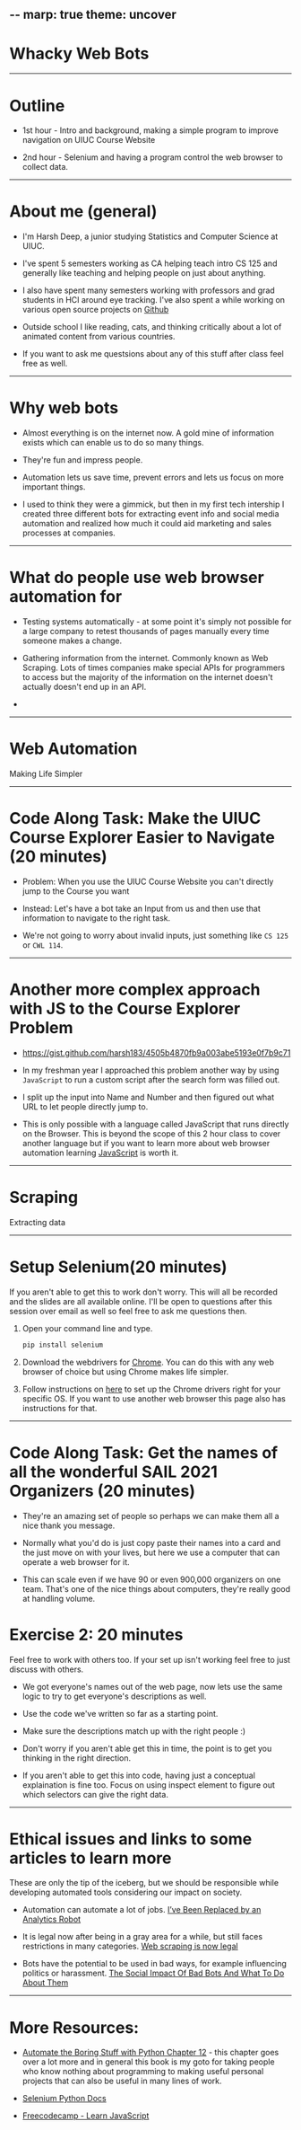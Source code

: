 -- 
marp: true
theme: uncover
---

# <!-- fit --> Whacky Web Bots

---

# Outline

* 1st hour - Intro and background, making a simple program to improve navigation on UIUC Course Website

* 2nd hour - Selenium and having a program control the web browser to collect data.

---

# About me (general)

* I'm Harsh Deep, a junior studying Statistics and Computer Science at UIUC.

* I've spent 5 semesters working as CA helping teach intro CS 125 and generally like teaching and helping people on just about anything.

* I also have spent many semesters working with professors and grad students in HCI around eye tracking. I've also spent a while working on various open source projects on [Github](https://github.com/harsh183/)

* Outside school I like reading, cats, and thinking critically about a lot of animated content from various countries.

* If you want to ask me questsions about any of this stuff after class feel free as well.

---

# Why web bots

* Almost everything is on the internet now. A gold mine of information exists which can enable us to do so many things.

* They're fun and impress people.

* Automation lets us save time, prevent errors and lets us focus on more important things.

* I used to think they were a gimmick, but then in my first tech intership I created three different bots for extracting event info and social media automation and realized how much it could aid marketing and sales processes at companies.

---

# What do people use web browser automation for

* Testing systems automatically - at some point it's simply not possible for a large company to retest thousands of pages manually every time someone makes a change.

* Gathering information from the internet. Commonly known as Web Scraping. Lots of times companies make special APIs for programmers to access but the majority of the information on the internet doesn't actually doesn't end up in an API.

* 

---

# <!-- fit --> Web Automation

Making Life Simpler

---  

# Code Along Task: Make the UIUC Course Explorer Easier to Navigate (20 minutes)

* Problem: When you use the UIUC Course Website you can't directly jump to the Course you want

* Instead: Let's have a bot take an Input from us and then use that information to navigate to the right task.

* We're not going to worry about invalid inputs, just something like `CS 125` or `CWL 114`.

---

# Another more complex approach with JS to the Course Explorer Problem

* https://gist.github.com/harsh183/4505b4870fb9a003abe5193e0f7b9c71

* In my freshman year I approached this problem another way by using `JavaScript` to run a custom script after the search form was filled out.

* I split up the input into Name and Number and then figured out what URL to let people directly jump to. 

* This is only possible with a language called JavaScript that runs directly on the Browser. This is beyond the scope of this 2 hour class to cover another language but if you want to learn more about web browser automation learning [JavaScript](https://www.freecodecamp.org/) is worth it.

---

# <!-- fit --> Scraping

Extracting data

---

# Setup Selenium(20 minutes)

If you aren't able to get this to work don't worry. This will all be recorded and the slides are all available online. I'll be open to questions after this session over email as well so feel free to ask me questions then. 

1. Open your command line and type. 
   ```bash
   pip install selenium
   ```

2. Download the webdrivers for [Chrome](https://sites.google.com/a/chromium.org/chromedriver/downloads). You can do this with any web browser of choice but using Chrome makes life simpler.

3. Follow instructions on [here](https://www.selenium.dev/documentation/en/webdriver/driver_requirements/) to set up the Chrome drivers right for your specific OS. If you want to use another web browser this page also has instructions for that.


---

# Code Along Task: Get the names of all the wonderful SAIL 2021 Organizers (20 minutes)

* They're an amazing set of people so perhaps we can make them all a nice thank you message.

* Normally what you'd do is just copy paste their names into a card and the just move on with your lives, but here we use a computer that can operate a web browser for it.

* This can scale even if we have 90 or even 900,000 organizers on one team. That's one of the nice things about computers, they're really good at handling volume.


# Exercise 2: 20 minutes 

Feel free to work with others too. If your set up isn't working feel free to just discuss with others. 

* We got everyone's names out of the web page, now lets use the same logic to try to get everyone's descriptions as well.

* Use the code we've written so far as a starting point.

* Make sure the descriptions match up with the right people :)

* Don't worry if you aren't able get this in time, the point is to get you thinking in the right direction.

* If you aren't able to get this into code, having just a conceptual explaination is fine too. Focus on using inspect element to figure out which selectors can give the right data.

<!-- TODO: Insert link to repo with close ish example code -->

---

# Ethical issues and links to some articles to learn more

These are only the tip of the iceberg, but we should be responsible while developing automated tools considering our impact on society.

* Automation can automate a lot of jobs. [I’ve Been Replaced by an Analytics Robot](r4stats.com/2015/05/18/ive-been-replaced-by-an-analytics-robot/)

* It is legal now after being in a gray area for a while, but still faces restrictions in many categories. [Web scraping is now legal](https://medium.com/@tjwaterman99/web-scraping-is-now-legal-6bf0e5730a78)

* Bots have the potential to be used in bad ways, for example influencing politics or harassment. [The Social Impact Of Bad Bots And What To Do About Them](https://www.forbes.com/sites/forbestechcouncil/2020/12/04/the-social-impact-of-bad-bots-and-what-to-do-about-them/?sh=4f01f7d459e0) 

---

# More Resources:

* [Automate the Boring Stuff with Python Chapter 12](https://automatetheboringstuff.com/2e/chapter12/) - this chapter goes over a lot more and in general this book is my goto for taking people who know nothing about programming to making useful personal projects that can also be useful in many lines of work.

* [Selenium Python Docs](https://selenium-python.readthedocs.io/)

* [Freecodecamp - Learn JavaScript](https://www.freecodecamp.org/)
